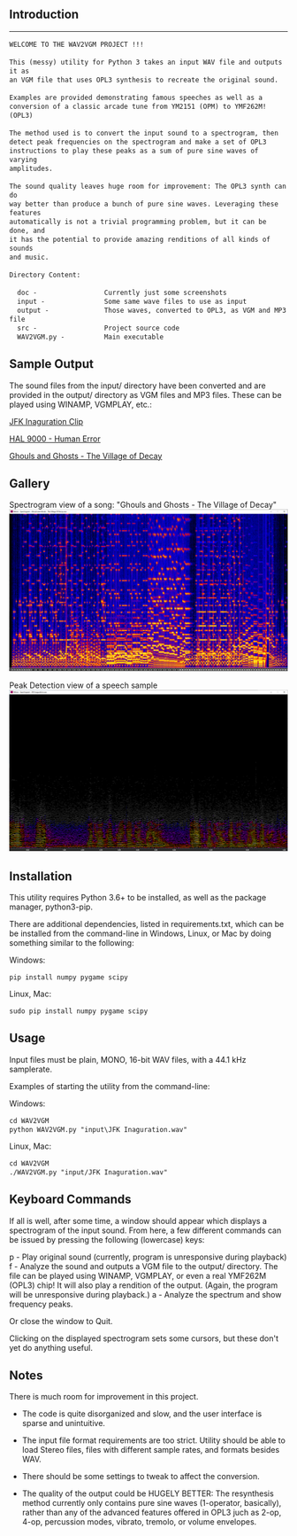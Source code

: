 ## Introduction
--------------------------------------------------------------------------------
```
WELCOME TO THE WAV2VGM PROJECT !!!

This (messy) utility for Python 3 takes an input WAV file and outputs it as
an VGM file that uses OPL3 synthesis to recreate the original sound.  

Examples are provided demonstrating famous speeches as well as a 
conversion of a classic arcade tune from YM2151 (OPM) to YMF262M! (OPL3)

The method used is to convert the input sound to a spectrogram, then 
detect peak frequencies on the spectrogram and make a set of OPL3 
instructions to play these peaks as a sum of pure sine waves of varying
amplitudes.

The sound quality leaves huge room for improvement: The OPL3 synth can do
way better than produce a bunch of pure sine waves. Leveraging these features
automatically is not a trivial programming problem, but it can be done, and
it has the potential to provide amazing renditions of all kinds of sounds
and music. 

Directory Content:
  
  doc -                 Currently just some screenshots
  input -               Some same wave files to use as input
  output -              Those waves, converted to OPL3, as VGM and MP3 file
  src -                 Project source code
  WAV2VGM.py -          Main executable

```
## Sample Output

The sound files from the input/ directory have been converted and are provided in the output/
directory as VGM files and MP3 files. These can be played using WINAMP, VGMPLAY, etc.:

[JFK Inaguration Clip](https://github.com/caiannello/WAV2VGM/raw/refs/heads/main/output/JFK%20Inaguration.mp3)

[HAL 9000 - Human Error](https://github.com/caiannello/WAV2VGM/raw/refs/heads/main/output/HAL%209000%20-%20Human%20Error.mp3)

[Ghouls and Ghosts - The Village of Decay](https://github.com/caiannello/WAV2VGM/raw/refs/heads/main/output/Ghouls%20and%20Ghosts%20-%20The%20Village%20Of%20Decay.mp3)

## Gallery

Spectrogram view of a song: "Ghouls and Ghosts - The Village of Decay" 
![gg](https://raw.githubusercontent.com/caiannello/WAV2VGM/main/doc/WAV2VGM%20-%20Spectrogram%20-%20Ghouls.png)

Peak Detection view of a speech sample
![gg](https://raw.githubusercontent.com/caiannello/WAV2VGM/main/doc/peak_detect_jfk.png)

## Installation

This utility requires Python 3.6+ to be installed, as well as the package manager, python3-pip.

There are additional dependencies, listed in requirements.txt, which can be be installed 
from the command-line in Windows, Linux, or Mac by doing something similar to the following:

Windows:
```
pip install numpy pygame scipy
```

Linux, Mac:
```
sudo pip install numpy pygame scipy
```

## Usage

Input files must be plain, MONO, 16-bit WAV files, with a 44.1 kHz samplerate.

Examples of starting the utility from the command-line:

Windows:
```
cd WAV2VGM
python WAV2VGM.py "input\JFK Inaguration.wav"
```

Linux, Mac:
```
cd WAV2VGM
./WAV2VGM.py "input/JFK Inaguration.wav"
```

## Keyboard Commands

If all is well, after some time, a window should appear which displays a spectrogram of 
the input sound. From here, a few different commands can be issued by pressing the 
following (lowercase) keys:

  p - Play original sound (currently, program is unresponsive during playback)
  f - Analyze the sound and outputs a VGM file to the output/ directory.
      The file can be played using WINAMP, VGMPLAY, or even a real YMF262M (OPL3) chip!
      It will also play a rendition of the output. (Again, the program will be unresponsive
      during playback.)
  a - Analyze the spectrum and show frequency peaks.

  Or close the window to Quit.

  Clicking on the displayed spectrogram sets some cursors, but these don't yet 
  do anything useful.

## Notes

There is much room for improvement in this project. 

  - The code is quite disorganized and slow, and the user interface is sparse and unintuitive. 

  - The input file format requirements are too strict. Utility should be able to load
    Stereo files, files with different sample rates, and formats besides WAV.

  - There should be some settings to tweak to affect the conversion.

  - The quality of the output could be HUGELY BETTER: The resynthesis method currently 
    only contains pure sine waves (1-operator, basically), rather than any of the advanced
    features offered in OPL3 juch as 2-op, 4-op, percussion modes, vibrato, tremolo, 
    or volume envelopes. 


